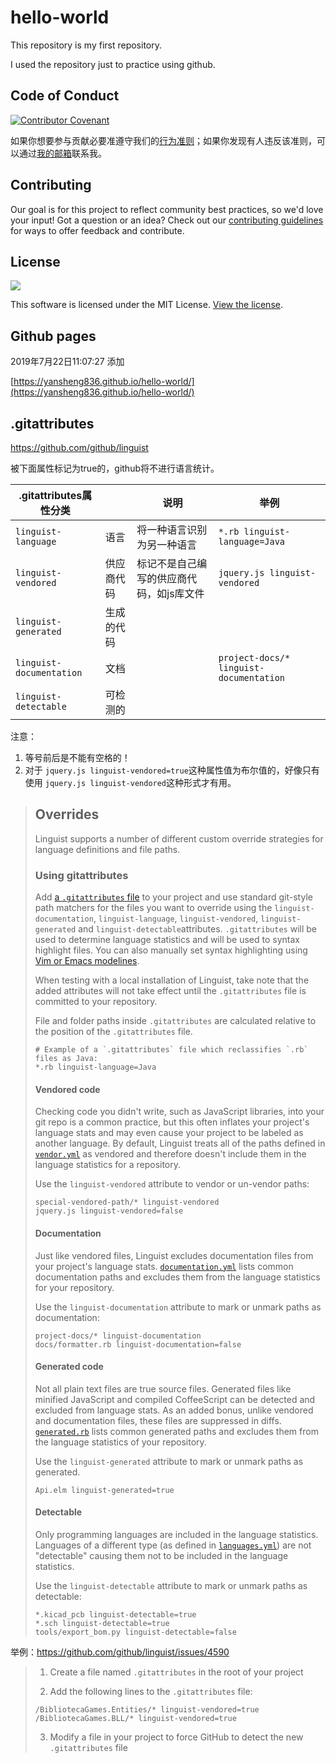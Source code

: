 # hello-world



This repository is my first repository.

I used the repository just to practice using github.



## Code of Conduct

[![Contributor Covenant](https://img.shields.io/badge/Contributor%20Covenant-v1.4%20adopted-ff69b4.svg)](code-of-conduct.md)

如果你想要参与贡献必要准遵守我们的[行为准则](code-of-conduct.md)；如果你发现有人违反该准则，可以通过[我的邮箱](yansheng0063@163.com)联系我。



## Contributing

Our goal is for this project to reflect community best practices, so we'd love your input! Got a question or an idea? Check out our [contributing guidelines](CONTRIBUTING.md) for ways to offer feedback and contribute.




## License

<div style="text-align:left"><img src="https://img.shields.io/github/license/yansheng836/hello-world.svg"/></div>

This software is licensed under the MIT License. [View the license](https://github.com/yansheng836/hello-world/blob/master/LICENSE).





## Github pages

2019年7月22日11:07:27 添加 

[https://yansheng836.github.io/hello-world/](https://yansheng836.github.io/hello-world/)



## .gitattributes

<https://github.com/github/linguist>



被下面属性标记为true的，github将不进行语言统计。

| .gitattributes属性分类   |            | 说明                                     | 举例                                    |
| ------------------------ | ---------- | ---------------------------------------- | --------------------------------------- |
| `linguist-language`      | 语言       | 将一种语言识别为另一种语言               | `*.rb linguist-language=Java`           |
| `linguist-vendored`      | 供应商代码 | 标记不是自己编写的供应商代码，如js库文件 | `jquery.js linguist-vendored`           |
| `linguist-generated`     | 生成的代码 |                                          |                                         |
| `linguist-documentation` | 文档       |                                          | `project-docs/* linguist-documentation` |
| `linguist-detectable`    | 可检测的   |                                          |                                         |

注意：

1. 等号前后是不能有空格的！
2. 对于  `jquery.js linguist-vendored=true`这种属性值为布尔值的，好像只有使用 `jquery.js linguist-vendored`这种形式才有用。



>## Overrides
>
>Linguist supports a number of different custom override strategies for language definitions and file paths.
>
>### Using gitattributes
>
>Add [a `.gitattributes` file](https://git-scm.com/docs/gitattributes) to your project and use standard git-style path matchers for the files you want to override using the `linguist-documentation`, `linguist-language`, `linguist-vendored`, `linguist-generated` and `linguist-detectable`attributes. `.gitattributes` will be used to determine language statistics and will be used to syntax highlight files. You can also manually set syntax highlighting using [Vim or Emacs modelines](https://github.com/github/linguist#using-emacs-or-vim-modelines).
>
>When testing with a local installation of Linguist, take note that the added attributes will not take effect until the `.gitattributes` file is committed to your repository.
>
>File and folder paths inside `.gitattributes` are calculated relative to the position of the `.gitattributes` file.
>
>```
># Example of a `.gitattributes` file which reclassifies `.rb` files as Java:
>*.rb linguist-language=Java
>```
>
>#### Vendored code
>
>Checking code you didn't write, such as JavaScript libraries, into your git repo is a common practice, but this often inflates your project's language stats and may even cause your project to be labeled as another language. By default, Linguist treats all of the paths defined in [`vendor.yml`](https://github.com/github/linguist/blob/master/lib/linguist/vendor.yml) as vendored and therefore doesn't include them in the language statistics for a repository.
>
>Use the `linguist-vendored` attribute to vendor or un-vendor paths:
>
>```
>special-vendored-path/* linguist-vendored
>jquery.js linguist-vendored=false
>```
>
>#### Documentation
>
>Just like vendored files, Linguist excludes documentation files from your project's language stats. [`documentation.yml`](https://github.com/github/linguist/blob/master/lib/linguist/documentation.yml) lists common documentation paths and excludes them from the language statistics for your repository.
>
>Use the `linguist-documentation` attribute to mark or unmark paths as documentation:
>
>```
>project-docs/* linguist-documentation
>docs/formatter.rb linguist-documentation=false
>```
>
>#### Generated code
>
>Not all plain text files are true source files. Generated files like minified JavaScript and compiled CoffeeScript can be detected and excluded from language stats. As an added bonus, unlike vendored and documentation files, these files are suppressed in diffs. [`generated.rb`](https://github.com/github/linguist/blob/master/lib/linguist/generated.rb) lists common generated paths and excludes them from the language statistics of your repository.
>
>Use the `linguist-generated` attribute to mark or unmark paths as generated.
>
>```
>Api.elm linguist-generated=true
>```
>
>#### Detectable
>
>Only programming languages are included in the language statistics. Languages of a different type (as defined in [`languages.yml`](https://github.com/github/linguist/blob/master/lib/linguist/languages.yml)) are not "detectable" causing them not to be included in the language statistics.
>
>Use the `linguist-detectable` attribute to mark or unmark paths as detectable:
>
>```
>*.kicad_pcb linguist-detectable=true
>*.sch linguist-detectable=true
>tools/export_bom.py linguist-detectable=false
>```



举例：<https://github.com/github/linguist/issues/4590>

>1. Create a file named `.gitattributes` in the root of your project
>
>2. Add the following lines to the `.gitattributes` file:
>
>   ```
>   /BibliotecaGames.Entities/* linguist-vendored=true
>   /BibliotecaGames.BLL/* linguist-vendored=true
>   ```
>
>3. Modify a file in your project to force GitHub to detect the new `.gitattributes` file